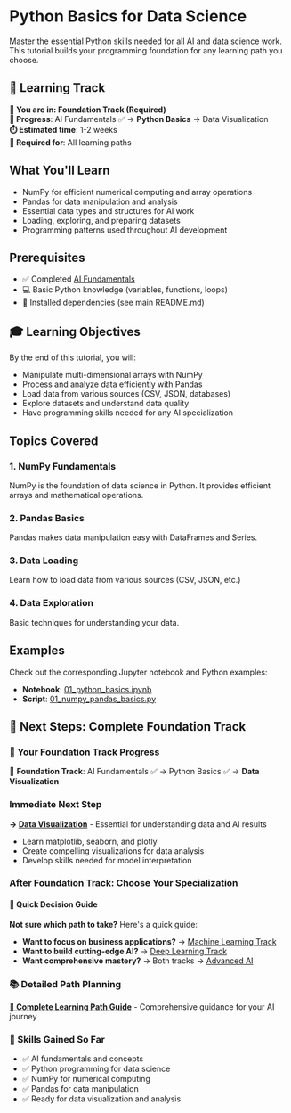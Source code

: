 # Python Basics for Data Science

Master the essential Python skills needed for all AI and data science work. This tutorial builds your programming foundation for any learning path you choose.

## 🎯 Learning Track

**🏁 You are in: Foundation Track (Required)**  
**📍 Progress**: AI Fundamentals ✅ → **Python Basics** → Data Visualization  
**⏱️ Estimated time**: 1-2 weeks  
**🎯 Required for**: All learning paths

## What You'll Learn

- NumPy for efficient numerical computing and array operations
- Pandas for data manipulation and analysis
- Essential data types and structures for AI work
- Loading, exploring, and preparing datasets
- Programming patterns used throughout AI development

## Prerequisites

- ✅ Completed [AI Fundamentals](../00_ai_fundamentals/README.md)
- 💻 Basic Python knowledge (variables, functions, loops)
- 🔧 Installed dependencies (see main README.md)

## 🎓 Learning Objectives

By the end of this tutorial, you will:
- Manipulate multi-dimensional arrays with NumPy
- Process and analyze data efficiently with Pandas
- Load data from various sources (CSV, JSON, databases)
- Explore datasets and understand data quality
- Have programming skills needed for any AI specialization

## Topics Covered

### 1. NumPy Fundamentals
NumPy is the foundation of data science in Python. It provides efficient arrays and mathematical operations.

### 2. Pandas Basics
Pandas makes data manipulation easy with DataFrames and Series.

### 3. Data Loading
Learn how to load data from various sources (CSV, JSON, etc.)

### 4. Data Exploration
Basic techniques for understanding your data.

## Examples

Check out the corresponding Jupyter notebook and Python examples:
- **Notebook**: [01_python_basics.ipynb](../../notebooks/01_python_basics.ipynb)
- **Script**: [01_numpy_pandas_basics.py](../../examples/01_numpy_pandas_basics.py)

## 🚀 Next Steps: Complete Foundation Track

### 📍 Your Foundation Track Progress  
🏁 **Foundation Track**: AI Fundamentals ✅ → Python Basics ✅ → **Data Visualization**

### Immediate Next Step
**→ [Data Visualization](../02_data_visualization/README.md)** - Essential for understanding data and AI results
- Learn matplotlib, seaborn, and plotly
- Create compelling visualizations for data analysis
- Develop skills needed for model interpretation

### After Foundation Track: Choose Your Specialization

#### 🎯 Quick Decision Guide
**Not sure which path to take?** Here's a quick guide:

- **Want to focus on business applications?** → [Machine Learning Track](../03_machine_learning/README.md)
- **Want to build cutting-edge AI?** → [Deep Learning Track](../04_neural_networks/README.md)  
- **Want comprehensive mastery?** → Both tracks → [Advanced AI](../06_large_language_models/README.md)

### 📚 Detailed Path Planning
**[📖 Complete Learning Path Guide](../../docs/learning_paths.md)** - Comprehensive guidance for your AI journey

### 🎯 Skills Gained So Far
- ✅ AI fundamentals and concepts
- ✅ Python programming for data science
- ✅ NumPy for numerical computing
- ✅ Pandas for data manipulation
- ✅ Ready for data visualization and analysis